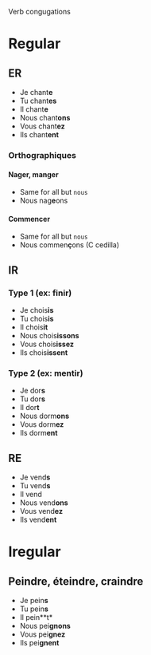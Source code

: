 Verb congugations

# Regular

## ER

- Je    chant**e**
- Tu    chant**es**
- Il    chant**e**
- Nous  chant**ons**
- Vous  chant**ez**
- Ils   chant**ent**

### Orthographiques

#### Nager, manger

- Same for all but `nous`
- Nous  nag**e**ons

#### Commencer

- Same for all but `nous`
- Nous  commen**ç**ons (C cedilla)

## IR

### Type 1 (ex: finir)

- Je    chois**is**
- Tu    chois**is**
- Il    chois**it**
- Nous  chois**issons**
- Vous  chois**issez**
- Ils   chois**issent**

### Type 2 (ex: mentir)

- Je    dor**s**
- Tu    dor**s**
- Il    dor**t**
- Nous  dorm**ons**
- Vous  dorm**ez**
- Ils   dorm**ent**

## RE

- Je    vend**s**
- Tu    vend**s**
- Il    vend
- Nous  vend**ons**
- Vous  vend**ez**
- Ils   vend**ent**


# Iregular

## Peindre, éteindre, craindre

- Je    pein**s**
- Tu    pein**s**
- Il    pein**t*
- Nous  pei**gnons**
- Vous  pei**gnez**
- Ils   pei**gnent**


